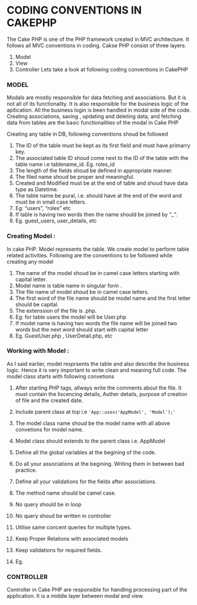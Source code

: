 <h1>CODING CONVENTIONS IN CAKEPHP</h1>

The Cake PHP is one of the PHP framework created in MVC architecture. It follows all MVC conventions in coding.  Cakse PHP consist of three layers.
1. Model
2. View
3. Controller
Lets take a look at following coding conventions in CakePHP

<h3>MODEL</h3>

Modals are mostly responsible for data fetching and associations. But it is not all of its functionality. It is also responsible for the business logic of the apllication. All the business login is been handled in modal side of the code. Creating associations, saving , updating and  deleting data, and fetching data from tables are the basic functionalities of the modal in Cake PHP

Creating any table in DB, following conventions shoud be followed

1. The ID of the table must be kept as its first field and must have primarry key.
2. The associated table ID shoud come next to the ID of the table with the table name i.e tablename_id.  Eg. roles_id
3. The length of the fields shoud be defined in appropriate manner.
4. The filed name shoud be proper and meaningful.
5. Created and Modified must be at the end of table and shoud have data type as Datetime.
6. The table name be pural, i.e. should have at the end of the word and must be in small  case letters.
7. Eg:  “users”, “roles” etc
8. If table is having two words then the name should be joined by “_”.
9. Eg.  guest_users, user_details, etc


<h3>Creating Model :</h3>

In cake PHP. Model represents the table. We create model to perform table related activities.
Following are the conventions to be followed while creating any model

1. The name of the model shoud be in camel case letters starting with capital letter.
2. Model name is table name in singular form .
3. The file name of model shoud be in camel case letters.
4. The first word of the file name should be model name and the first letter should be capital.
5. The extenssion of the file is .php.
6. Eg: for table users the model will be
User.php
7. If model name is having two words the file name will be joined two words but the next word should start with capital letter
8. Eg. GuestUser.php , UserDetail.php, etc

<h3>Working with Model :</h3>

As I said earlier, model resprsents the table and also describe the business logic. Hence it is very important to write clean and meaning full code.
The model class starts with following convetions

1. After starting PHP tags, allways write the comments about the file. It must contain the liscencing details, Auther details, purpose of creation of file and the created date.
2. Include parent class at top i.e
   ``'App::uses('AppModel', 'Model');'``
3. The model class name shoud be the model name with all above convetions for model name.
4. Model class should extends to the parent class i.e. AppModel
5. Define all the global variables at the begining of the code.
6. Do all your associations at the begining. Writing them in between bad practice.
7. Define all your validations for the fields after associations.
8. The method name should be camel case.
9.  No query should be in loop
10.  No query shoud be written in controller
11.  Utilise same concent queries for multiple types.
12.  Keep Proper Relations with associated models
13.  Keep validations for required fields.
14. Eg.

    <?php
        App::uses('AppModel', 'Model');
        //Comments
        class ModelName extends AppModel {
        //Associations here
        //Validatios here
        //Method Comments
            public function methodNmae ()
            {
            }
        }
    ?>


<h3>CONTROLLER</h3>
Controller in Cake PHP are responsible for handling processing part of the application. It is a middle layer between modal and view.
